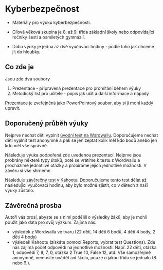 # Kyberbezpečnost
* Materiály pro výuku kyberbezpečnosti. 

* Cílová věková skupina je 8. až 9. třída základní školy nebo odpovídající ročníky šesti a osmiletých gymnázií.

* Doba výuky je jedna až dvě vyučovací hodiny - podle toho jak chceme jít do hloubky.

##  Co zde je

Jsou zde dva soubory

1. Prezentace - připravená prezentace pro promítání během výuky
2. Metodický list pro učitele - popis jak učit a další informace a nápady

Prezentace je zveřejněná jako PowerPointový soubor, aby si ji mohl každý upravit.

## Doporučený průběh výuky

Nejprve nechat děti vyplnit [úvodní test na Wordwallu](https://wordwall.net/cs/resource/84327987). Doporučujeme nechat děti vyplnit test anonymně a pak se jen zeptat kolik měl kdo bodů anebo jen kdo měl vše správně.

Následuje výuka podpořená zde uvedenou prezentací. Nejprve jsou probrány některé typy útoků, poté se vrátíme k testu z Wordwallu a procházíme jednotlivé otázky a probíráme jejich jednotlivé možnosti. V závěru si vše shrneme.

Následuje [závěrečný test v Kahootu](https://1url.cz/71SPM). Doporučujeme tento test dělat až následující vyučovací hodinu, aby bylo možné zjistit, co v dětech z naší výuky zůstalo.

## Závěrečná prosba

Autoři vás prosí, abyste se s nimi podělili o výsledky žáků, aby je mohli použít jako data pro svůj výzkum. Zajímá nás:
- výsledek z Wordwallu ve tvaru (22 dětí, 14 dětí 6 bodů, 4 děti 4 body, 2 děti 4 body)
- výsledek Kahootu (získáte pomocí Reports, vybrat test Questions). Zde nás zajímá počet odpovědí na jednotlivé možnosti. Např. 22 dětí, otázka 1, odpovědi 7, 8, 7, 0, otázka 2 True 10, False 12, atd. Vše samozřejmě anonymně, nemusíte uvádět ani školu, pouze o jakou třídu se jednalo (8. nebo 9.).

